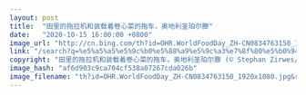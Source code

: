 ```yaml
---
layout: post
title:  "田里的拖拉机和装载着卷心菜的拖车，奥地利圣珀尔滕"
date:   "2020-10-15 16:00:00 +0800"
image_url: "http://cn.bing.com/th?id=OHR.WorldFoodDay_ZH-CN0834763150_1920x1080.jpg&rf=LaDigue_1920x1080.jpg&pid=hp"
link: "/search?q=%e5%a5%a5%e5%9c%b0%e5%88%a9%e5%9c%a3%e7%8f%80%e5%b0%94%e6%bb%95&form=hpcapt&mkt=zh-cn"
copyright: "田里的拖拉机和装载着卷心菜的拖车，奥地利圣珀尔滕 (© Stephan Zirwes/Getty Images)"
image_hash: "af6d903c9ca704cf538a07267cda026b"
image_filename: "th?id=OHR.WorldFoodDay_ZH-CN0834763150_1920x1080.jpg&rf=LaDigue_1920x1080.jpg&pid=hp"
---
```


